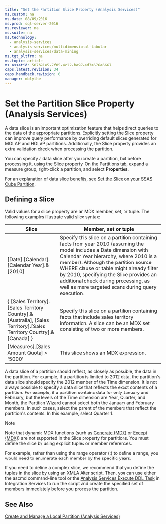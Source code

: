 ```yaml
---
title: "Set the Partition Slice Property (Analysis Services)"
ms.custom: na
ms.date: 08/09/2016
ms.prod: sql-server-2016
ms.reviewer: na
ms.suite: na
ms.technology: 
  - analysis-services
  - analysis-services/multidimensional-tabular
  - analysis-services/data-mining
ms.tgt_pltfrm: na
ms.topic: article
ms.assetid: 507b91e5-7f85-4c22-be97-4d7a676e6667
caps.latest.revision: 34
caps.handback.revision: 0
manager: mblythe
---
```

# Set the Partition Slice Property (Analysis Services)
A data slice is an important optimization feature that helps direct queries to the data of the appropriate partitions. Explicitly setting the Slice property can improve query performance by overriding default slices generated for MOLAP and HOLAP partitions. Additionally, the Slice property provides an extra validation check when processing the partition.  
  
 You can specify a data slice after you create a partition, but before processing it, using the Slice property. On the Partitions tab, expand a measure group, right-click a partition, and select **Properties**.  
  
 For an explanation of data slice benefits, see [Set the Slice on your SSAS Cube Partition](http://go.microsoft.com/fwlink/?LinkId=317783).  
  
## Defining a Slice  
 Valid values for a slice property are an MDX member, set, or tuple. The following examples illustrate valid slice syntax:  
  
|Slice|Member, set or tuple|  
|-----------|--------------------------|  
|[Date].[Calendar].[Calendar Year].&[2010]|Specify this slice on a partition containing facts from year 2010 (assuming the model includes a Date dimension with Calendar Year hierarchy, where 2010 is a member). Although the partition source WHERE clause or table might already filter by 2010, specifying the Slice provides an additional check during processing, as well as more targeted scans during query execution.|  
|{ [Sales Territory].[Sales Territory Country].&[Australia], [Sales Territory].[Sales Territory Country].&[Canada] }|Specify this slice on a partition containing facts that include sales territory information. A slice can be an MDX set consisting of two or more members.|  
|[Measures].[Sales Amount Quota] > '5000'|This slice shows an MDX expression.|  
  
 A data slice of a partition should reflect, as closely as possible, the data in the partition. For example, if a partition is limited to 2012 data, the partition's data slice should specify the 2012 member of the Time dimension. It is not always possible to specify a data slice that reflects the exact contents of a partition. For example, if a partition contains data for only January and February, but the levels of the Time dimension are Year, Quarter, and Month, the Partition Wizard cannot select both the January and February members. In such cases, select the parent of the members that reflect the partition's contents. In this example, select Quarter 1.  
  
> [!NOTE]  
>  Note that dynamic MDX functions (such as [Generate (MDX)](assetId:///696a229d-c2f1-47b7-9dca-7b0a6b547d9b) or [Except (MDX)](assetId:///5d832c82-1e6d-4308-9c26-7edb8afe11dd)) are not supported in the Slice property for partitions. You must define the slice by using explicit tuples or member references.  
>   
>  For example, rather than using the range operator (:) to define a range, you would need to enumerate each member by the specific years.  
>   
>  If you need to define a complex slice, we recommend that you define the tuples in the slice by using an XMLA Alter script. Then, you can use either the ascmd command-line tool or the [Analysis Services Execute DDL Task](../../Topics/TopicNameNotContainA/Analysis-Services-Execute-DDL-Task.md) in Integration Services to run the script and create the specified set of members immediately before you process the partition.  
  
## See Also  
 [Create and Manage a Local Partition (Analysis Services)](../../Topics/TopicNameContainA/Create-and-Manage-a-Local-Partition--Analysis-Services-.md)